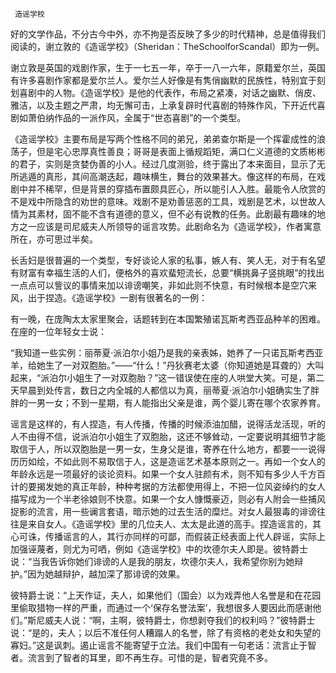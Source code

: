      造谣学校 

   好的文学作品，不分古今中外，亦不拘是否反映了多少的时代精神，总是值得我们阅读的，谢立敦的《造谣学校》（Sheridan：TheSchoolforScandal）即为一例。 

   谢立敦是英国的戏剧作家，生于一七五一年，卒于一八一六年，原籍爱尔兰，英国有许多喜剧作家都是爱尔兰人。爱尔兰人好像是有隽俏幽默的民族性，特别宜于刻划喜剧中的人物。《造谣学校》是他的代表作，布局之紧凑，对话之幽默、俏皮、雅洁，以及主题之严肃，均无懈可击，上承复辟时代喜剧的特殊作风，下开近代喜剧如萧伯纳作品的一派作风，全属于“世态喜剧”的一个类型。 

   《造谣学校》主要布局是写两个性格不同的弟兄，弟弟查尔斯是一个挥霍成性的浪荡子，但是宅心忠厚真性善良；哥哥是表面上循规蹈矩，满口仁义道德的文质彬彬的君子，实则是贪婪伪善的小人。经过几度测验，终于露出了本来面目，显示了无所逃遁的真形，其间高潮迭起，趣味横生，舞台的效果甚大。像这样的布局，在戏剧中并不稀罕，但是背景的穿插布置颇具匠心，所以能引人入胜。最能令人欣赏的不是戏中所隐含的劝世的意味。戏剧不是劝善惩恶的工具，戏剧是艺术，以世故人情为其素材，固不能不含有道德的意义，但不必有说教的任务。此剧最有趣味的地方之一应该是司尼威夫人所领导的谣言攻势。此剧命名为《造谣学校》，作者寓意所在，亦可思过半矣。 

   长舌妇是很普遍的一个类型，专好谈论人家的私事，嫉人有、笑人无，对于有名望有财富有幸福生活的人们，便格外的喜欢蜚短流长，总要“横挑鼻子竖挑眼”的找出一点点可以訾议的事情来加以诽谤嘲笑，非如此则不快意，有时候根本是空穴来风，出于捏造。《造谣学校》一剧有很著名的一例： 

   有一晚，在庞陶太太家里聚会，话题转到在本国繁殖诺瓦斯考西亚品种羊的困难。在座的一位年轻女士说： 

   “我知道一些实例：丽蒂夏·派泊尔小姐乃是我的亲表姊，她养了一只诺瓦斯考西亚羊，给她生了一对双胞胎。”——“什么！”丹狄赛老太婆（你知道她是耳聋的）大叫起来，“派泊尔小姐生了一对双胞胎？”这一错误使在座的人哄堂大笑。可是，第二天早晨到处传言，数日之内全城的人都信以为真，丽蒂夏·派泊尔小姐确实生了胖胖的一男一女；不到一星期，有人能指出父亲是谁，两个婴儿寄在哪个农家养育。 

   谣言是这样的，有人捏造，有人传播，传播的时候添油加醋，说得活龙活现，听的人不由得不信，说派泊尔小姐生了双胞胎，这还不够耸动，一定要说明其细节才能取信于人，所以双胞胎是一男一女，生身父是谁，寄养在什么地方，都要一一说得历历如绘，不如此则不易取信于人，这是造谣艺术基本原则之一。再如一个女人的年龄永远是一项最好的谈论资料。如果一个女人驻颜有术，则不知有多少人千方百计的要揭发她的真正年龄，种种考据的方法都使用得上，不把一位风姿绰约的女人描写成为一个半老徐娘则不快意。如果一个女人慷慨豪迈，则必有人附会一些捕风捉影的流言，用一些谰言套语，暗示她的过去生活的糜烂。对女人最狠毒的诽谤往往是来自女人。《造谣学校》里的几位夫人、太太是此道的高手。捏造谣言的，其心可诛，传播谣言的人，其行亦同样的可鄙，而假装正经表面上代人辟谣，实际上加强诬蔑者，则尤为可哂，例如《造谣学校》中的坎德尔夫人即是。彼特爵士说：“当我告诉你她们诽谤的人是我的朋友，坎德尔夫人，我希望你别为她辩护。”因为她越辩护，越加深了那诽谤的效果。 

   彼特爵士说：“上天作证，夫人，如果他们（国会）以为戏弄他人名誉是和在花园里偷取猎物一样的严重，而通过一个‘保存名誉法案’，我想很多人要因此而感谢他们。”斯尼威夫人说：“啊，主啊，彼特爵士，你想剥夺我们的权利吗？”彼特爵士说：“是的，夫人；以后不准任何人糟蹋人的名誉，除了有资格的老处女和失望的寡妇。”这是讽刺。遏止谣言不能寄望于立法。我们中国有一句老话：流言止于智者。流言到了智者的耳里，即不再生存。可惜的是，智者究竟不多。 

